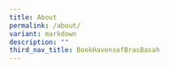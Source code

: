 ```yaml
---
title: About
permalink: /about/
variant: markdown
description: ""
third_nav_title: BookHavensofBrasBasah
---
```

